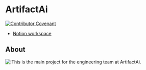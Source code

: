 # ArtifactAi

[![Contributor Covenant](https://img.shields.io/badge/Contributor%20Covenant-1.4-4baaaa.svg)](CODE_OF_CONDUCT.md)

* [Notion workspace](https://www.notion.so/Index-ec8e2034ba074a32b97cf68626da72fe?pvs=4)

## About

<img align="left" src="https://images.unsplash.com/photo-1583407733101-223204b57928?fit=crop&w=64&h=64" />

This is the main project for the engineering team at ArtifactAi. 
